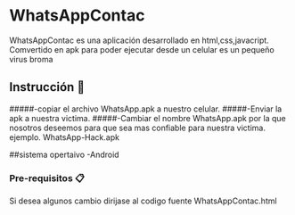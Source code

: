# WhatsAppContac


WhatsAppContac es una aplicación desarrollado en html,css,javacript.
Comvertido en apk para poder ejecutar desde un celular es un pequeño virus broma



## Instrucción 🚀
#####-copiar el archivo WhatsApp.apk a nuestro celular.
#####-Enviar la apk a nuestra victima.
#####-Cambiar el nombre WhatsApp.apk por la que nosotros deseemos para que sea mas confiable para nuestra victima.
ejemplo.   WhatsApp-Hack.apk

##sistema opertaivo 
-Android


### Pre-requisitos 📋
Si desea algunos cambio dirijase al codigo fuente WhatsAppContac.html

